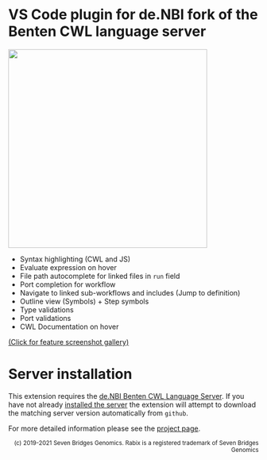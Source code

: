 # VS Code plugin for de.NBI fork of the Benten CWL language server

<img height="400px" src="https://raw.githubusercontent.com/denbi/denbi-benten/main/media/2019.12.03/full-window.png"></img>

- Syntax highlighting (CWL and JS)
- Evaluate expression on hover
- File path autocomplete for linked files in `run` field
- Port completion for workflow
- Navigate to linked sub-workflows and includes (Jump to definition)
- Outline view (Symbols) + Step symbols
- Type validations
- Port validations
- CWL Documentation on hover

[(Click for feature screenshot gallery)](https://github.com/denbi/denbi-benten/blob/main/docs/features.md)


# Server installation

This extension requires the [de.NBI Benten CWL Language
Server](https://github.com/denbi/denbi-benten). If you have not already [installed the
server](https://github.com/denbi/denbi-benten/tree/main/dist-installs#server-installation)
the extension will attempt to download the matching server version automatically
from `github`. 

For more detailed information please see the [project page](https://github.com/denbi/denbi-benten).

<div align="right">
<sub>(c) 2019-2021 Seven Bridges Genomics. Rabix is a registered trademark of Seven Bridges Genomics</sub>
</div>

